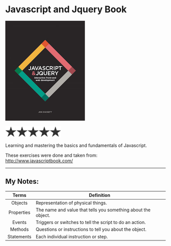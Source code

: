 # Javascript and Jquery Book 
![Javascript and Jquery](/javascript-book-cover.jpg)

![5/5](/star.png)![5/5](/star.png)![5/5](/star.png)![5/5](/star.png)![5/5](/star.png)

Learning and mastering the basics and fundamentals of Javascript. 

These exercises were done and taken from: http://www.javascriptbook.com/

___

My Notes:
---


| Terms  | Definition |
| :-------------: | ------------- |
| Objects | Representation of physical things. |
| Properties | The name and value that tells you something about the object. |
| Events | Triggers or switches to tell the script to do an action. |
| Methods | Questions or instructions to tell you about the object. |
| Statements | Each individual instruction or step. |

